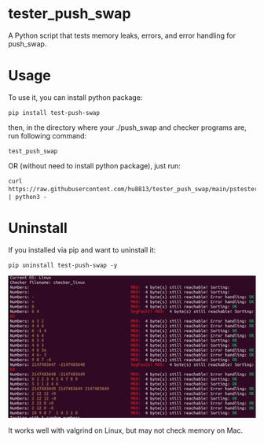 # tester_push_swap
A Python script that tests memory leaks, errors, and error handling for push_swap. 

# Usage
To use it, you can install python package: 

```
pip install test-push-swap
```

then, in the directory where your ./push_swap and checker programs are, run following command:

```
test_push_swap
```

OR (without need to install python package), just run:

```
curl https://raw.githubusercontent.com/hu8813/tester_push_swap/main/pstester.py | python3 -
```

# Uninstall
If you installed via pip and want to uninstall it: 

```
pip uninstall test-push-swap -y
```

![Push_swap tester screenshot](screenshot.png)

It works well with valgrind on Linux, but may not check memory on Mac.
